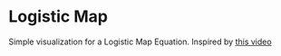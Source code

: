 # Logistic Map

Simple visualization for a Logistic Map Equation.
Inspired by [this video](https://www.youtube.com/watch?v=ovJcsL7vyrk)